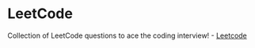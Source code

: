 # LeetCode
Collection of LeetCode questions to ace the coding interview! -  [Leetcode](https://github.com/delowarsikder)
